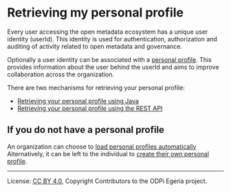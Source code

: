 <!-- SPDX-License-Identifier: CC-BY-4.0 -->
<!-- Copyright Contributors to the ODPi Egeria project. -->

# Retrieving my personal profile

Every user accessing the open metadata ecosystem has a unique user identity (userId).
This identity is used for authentication, authorization and auditing of activity
related to open metadata and governance.

Optionally a user identity can be associated with a
[personal profile](../concepts/personal-profile.md).
This provides information about the user behind the userId
and aims to improve collaboration across the organization.

There are two mechanisms for retrieving your personal profile:

* [Retrieving your personal profile using Java](../../community-profile-client/docs/user/retrieving-my-personal-profile-with-java.md)
* [Retrieving your personal profile using the REST API](../../community-profile-server/docs/user/retrieving-my-personal-profile-with-rest.md)

## If you do not have a personal profile

An organization can choose to
[load personal profiles automatically](loading-personal-profiles.md)
Alternatively, it can be left to the individual to
[create their own personal profile](creating-my-personal-profile.md).


----
License: [CC BY 4.0](https://creativecommons.org/licenses/by/4.0/),
Copyright Contributors to the ODPi Egeria project.